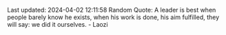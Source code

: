 Last updated: 2024-04-02 12:11:58
Random Quote: A leader is best when people barely know he exists, when his work is done, his aim fulfilled, they will say: we did it ourselves. - Laozi